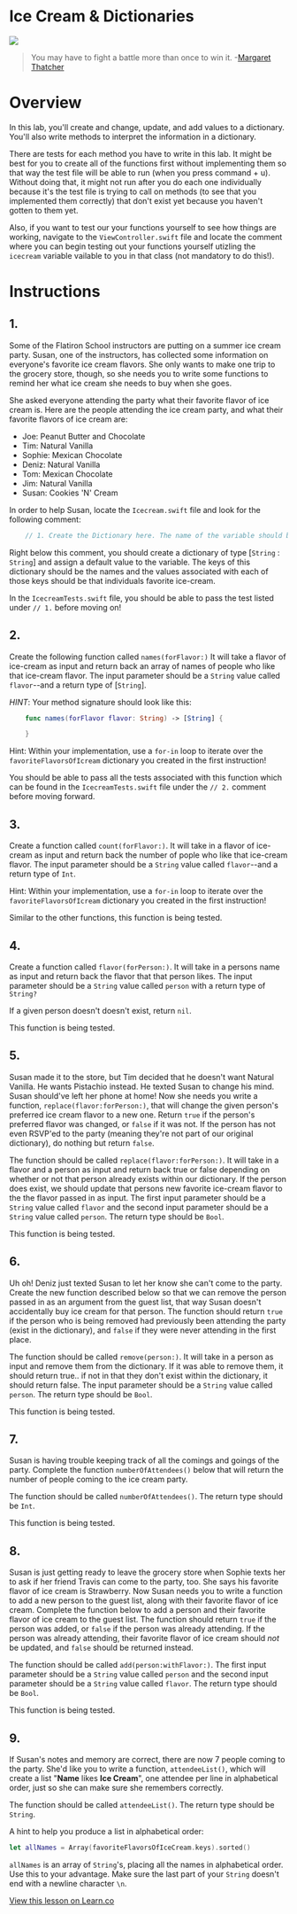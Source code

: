 # Ice Cream & Dictionaries

![](http://i.imgur.com/QztM9eJ.jpg?1)

> You may have to fight a battle more than once to win it. -[Margaret Thatcher](https://en.wikipedia.org/wiki/Margaret_Thatcher)

# Overview

In this lab, you'll create and change, update, and add values to a dictionary. You'll also write methods to interpret the information in a dictionary.

There are tests for each method you have to write in this lab. It might be best for you to create all of the functions first without implementing them so that way the test file will be able to run (when you press command + u). Without doing that, it might not run after you do each one individually because it's the test file is trying to call on methods (to see that you implemented them correctly) that don't exist yet because you haven't gotten to them yet.

Also, if you want to test our your functions yourself to see how things are working, navigate to the `ViewController.swift` file and locate the comment where you can begin testing out your functions yourself utizling the `icecream` variable vailable to you in that class (not mandatory to do this!).
 

# Instructions

## 1.

Some of the Flatiron School instructors are putting on a summer ice cream party. Susan, one of the instructors, has collected some information on everyone's favorite ice cream flavors. She only wants to make one trip to the grocery store, though, so she needs you to write some functions to remind her what ice cream she needs to buy when she goes.
 
She asked everyone attending the party what their favorite flavor of ice cream is. Here are the people attending the ice cream party, and what their favorite flavors of ice cream are:
 
 * Joe: Peanut Butter and Chocolate
 * Tim: Natural Vanilla
 * Sophie: Mexican Chocolate
 * Deniz: Natural Vanilla
 * Tom: Mexican Chocolate
 * Jim: Natural Vanilla
 * Susan: Cookies 'N' Cream

In order to help Susan, locate the `Icecream.swift` file and look for the following comment:

```swift
    // 1. Create the Dictionary here. The name of the variable should be favoriteFlavorsOfIceCream
```

Right below this comment, you should create a dictionary of type [`String` : `String`] and assign a default value to the variable. The keys of this dictionary should be the names and the values associated with each of those keys should be that individuals favorite ice-cream. 

In the `IcecreamTests.swift` file, you should be able to pass the test listed under `// 1.` before moving on!


## 2.

Create the following function called `names(forFlavor:)` It will take a flavor of ice-cream as input and return back an array of names of people who like that ice-cream flavor. The input parameter should be a `String` value called `flavor`--and a return type of [`String`]. 

_HINT_: Your method signature should look like this:

```swift
    func names(forFlavor flavor: String) -> [String] {

    }    
```

Hint: Within your implementation, use a `for-in` loop to iterate over the `favoriteFlavorsOfIcream` dictionary you created in the first instruction!

You should be able to pass all the tests associated with this function which can be found in the `IcecreamTests.swift` file under the `// 2.` comment before moving forward.


## 3.

Create a function called `count(forFlavor:)`. It will take in a flavor of ice-cream as input and return back the number of pople who like that ice-cream flavor. The input parameter should be a `String` value called `flavor`--and a return type of `Int`.

Hint: Within your implementation, use a `for-in` loop to iterate over the `favoriteFlavorsOfIcream` dictionary you created in the first instruction!

Similar to the other functions, this function is being tested.


## 4.

Create a function called `flavor(forPerson:)`. It will take in a persons name as input and return back the flavor that that person likes. The input parameter should be a `String` value called `person` with a return type of `String?`

If a given person doesn't doesn't exist, return `nil`.

This function is being tested.


## 5.

Susan made it to the store, but Tim decided that he doesn't want Natural Vanilla. He wants Pistachio instead. He texted Susan to change his mind. Susan should've left her phone at home! Now she needs you write a function, `replace(flavor:forPerson:)`, that will change the given person's preferred ice cream flavor to a new one. Return `true` if the person's preferred flavor was changed, or `false` if it was not. If the person has not even RSVP'ed to the party (meaning they're not part of our original dictionary), do nothing but return `false`. 

The function should be called `replace(flavor:forPerson:)`. It will take in a flavor and a person as input and return back true or false depending on whether or not that person already exists within our dictionary. If the person does exist, we should update that persons new favorite ice-cream flavor to the the flavor passed in as input. The first input parameter should be a `String` value called `flavor` and the second input parameter should be a `String` value called `person`. The return type should be `Bool`.

This function is being tested.


## 6.

Uh oh! Deniz just texted Susan to let her know she can't come to the party. Create the new function described below so that we can remove the person passed in as an argument from the guest list, that way Susan doesn't accidentally buy ice cream for that person. The function should return `true` if the person who is being removed had previously been attending the party (exist in the dictionary), and `false` if they were never attending in the first place.

The function should be called `remove(person:)`. It will take in a person as input and remove them from the dictionary. If it was able to remove them, it should return true.. if not in that they don't exist within the dictionary, it should return false. The input parameter should be a `String` value called `person`. The return type should be `Bool`.

This function is being tested.

## 7.

Susan is having trouble keeping track of all the comings and goings of the party. Complete the function `numberOfAttendees()` below that will return the number of people coming to the ice cream party.

The function should be called `numberOfAttendees()`. The return type should be `Int`.

This function is being tested.

## 8.

Susan is just getting ready to leave the grocery store when Sophie texts her to ask if her friend Travis can come to the party, too. She says his favorite flavor of ice cream is Strawberry. Now Susan needs you to write a function to add a new person to the guest list, along with their favorite flavor of ice cream. Complete the function below to add a person and their favorite flavor of ice cream to the guest list. The function should return `true` if the person was added, or `false` if the person was already attending. If the person was already attending, their favorite flavor of ice cream should _not_ be updated, and `false` should be returned instead.

The function should be called `add(person:withFlavor:)`. The first input parameter should be a `String` value called `person` and the second input parameter should be a `String` value called `flavor`. The return type should be `Bool`.

This function is being tested.

## 9.

If Susan's notes and memory are correct, there are now 7 people coming to the party. She'd like you to write a function, `attendeeList()`, which will create a list "**Name** likes **Ice Cream**", one attendee per line in alphabetical order, just so she can make sure she remembers correctly.

The function should be called `attendeeList()`. The return type should be `String`. 

A hint to help you produce a list in alphabetical order:

```swift
let allNames = Array(favoriteFlavorsOfIceCream.keys).sorted()
```

`allNames` is an array of `String`'s, placing all the names in alphabetical order. Use this to your advantage. Make sure the last part of your `String` doesn't end with a newline character `\n`.


<a href='https://learn.co/lessons/DictionaryFun' data-visibility='hidden'>View this lesson on Learn.co</a>
